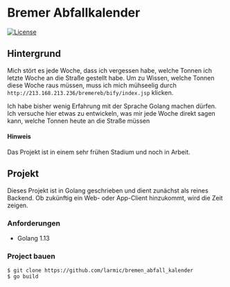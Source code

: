 # Bremer Abfallkalender

[![License](https://img.shields.io/badge/License-Apache%202.0-blue.svg)](https://opensource.org/licenses/Apache-2.0)

## Hintergrund

Mich stört es jede Woche, dass ich vergessen habe, welche Tonnen ich letzte Woche an die Straße gestellt habe. Um zu Wissen,
welche Tonnen diese Woche raus müssen, muss ich mich mühseelig durch `http://213.168.213.236/bremereb/bify/index.jsp` klicken.

Ich habe bisher wenig Erfahrung mit der Sprache Golang machen dürfen. Ich versuche hier etwas zu entwickeln, was mir jede 
Woche direkt sagen kann, welche Tonnen heute an die Straße müssen

#### Hinweis

Das Projekt ist in einem sehr frühen Stadium und noch in Arbeit. 

## Projekt

Dieses Projekt ist in Golang geschrieben und dient zunächst als reines
Backend. Ob zukünftig ein Web- oder App-Client hinzukommt, wird die Zeit zeigen.

### Anforderungen

* Golang 1.13

### Project bauen

```ssh
$ git clone https://github.com/larmic/bremen_abfall_kalender
$ go build
```
